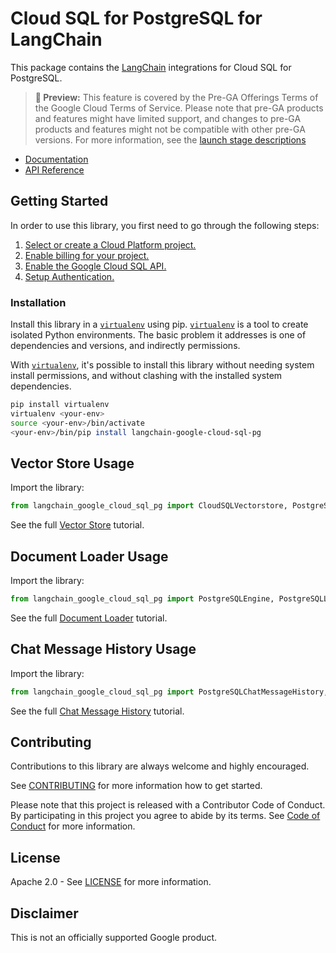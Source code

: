 # Cloud SQL for PostgreSQL for LangChain

This package contains the [LangChain][langchain] integrations for Cloud SQL for PostgreSQL.

> **🧪 Preview:** This feature is covered by the Pre-GA Offerings Terms of the Google Cloud Terms of Service. Please note that pre-GA products and features might have limited support, and changes to pre-GA products and features might not be compatible with other pre-GA versions. For more information, see the [launch stage descriptions](https://cloud.google.com/products#product-launch-stages)

* [Documentation](docs/)
* [API Reference]()

## Getting Started

In order to use this library, you first need to go through the following steps:

1. [Select or create a Cloud Platform project.][project]
2. [Enable billing for your project.][billing]
3. [Enable the Google Cloud SQL API.][api]
4. [Setup Authentication.][auth]

### Installation

Install this library in a [`virtualenv`][venv] using pip. [`virtualenv`][venv] is a tool to
create isolated Python environments. The basic problem it addresses is one of
dependencies and versions, and indirectly permissions.

With [`virtualenv`][venv], it's possible to install this library without needing system
install permissions, and without clashing with the installed system
dependencies.

```bash
pip install virtualenv
virtualenv <your-env>
source <your-env>/bin/activate
<your-env>/bin/pip install langchain-google-cloud-sql-pg
```

## Vector Store Usage

Import the library:

```python
from langchain_google_cloud_sql_pg import CloudSQLVectorstore, PostgreSQLEngine
```

See the full [Vector Store][vectorstore] tutorial.

## Document Loader Usage

Import the library:

```python
from langchain_google_cloud_sql_pg import PostgreSQLEngine, PostgreSQLLoader
```

See the full [Document Loader][loader] tutorial.

## Chat Message History Usage

Import the library:

```python
from langchain_google_cloud_sql_pg import PostgreSQLChatMessageHistory, PostgreSQLEngine
```

See the full [Chat Message History][history] tutorial.


## Contributing

Contributions to this library are always welcome and highly encouraged.

See [CONTRIBUTING](CONTRIBUTING.md) for more information how to get started.

Please note that this project is released with a Contributor Code of Conduct. By participating in
this project you agree to abide by its terms. See [Code of Conduct](CODE_OF_CONDUCT.md) for more
information.

## License

Apache 2.0 - See [LICENSE](LICENSE) for more information.

## Disclaimer

This is not an officially supported Google product.

[langchain]: https://github.com/langchain-ai/langchain
[project]: https://console.cloud.google.com/project
[billing]: https://cloud.google.com/billing/docs/how-to/modify-project#enable_billing_for_a_project
[api]: https://console.cloud.google.com/flows/enableapi?apiid=sqladmin.googleapis.com
[auth]: https://googleapis.dev/python/google-api-core/latest/auth.html
[venv]: https://virtualenv.pypa.io/en/latest/
[vectorstore]: ./docs/vector_store.ipynb
[loader]: ./docs/document_loader.ipynb
[history]: ./docs/chat_message_history.ipynb